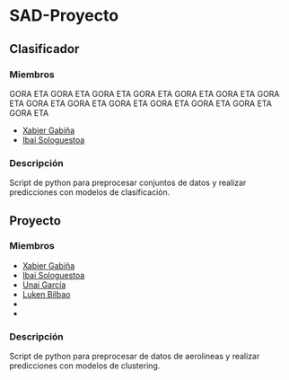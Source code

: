 <!-- markdownlint-disable MD024 -->
# SAD-Proyecto

## Clasificador

### Miembros
GORA ETA GORA ETA GORA ETA GORA ETA GORA ETA GORA ETA GORA ETA GORA ETA GORA ETA GORA ETA GORA ETA GORA ETA GORA ETA GORA ETA 
- [Xabier Gabiña](https://github.com/Xabierland)
- [Ibai Sologuestoa](https://github.com/IbaiS94)

### Descripción

Script de python para preprocesar conjuntos de datos y realizar predicciones con modelos de clasificación.

## Proyecto

### Miembros

- [Xabier Gabiña](https://github.com/Xabierland)
- [Ibai Sologuestoa](https://github.com/IbaiS94)
- [Unai García](https://github.com/unaigarcia02)
- [Luken Bilbao]()
- []()
- []()

### Descripción

Script de python para preprocesar de datos de aerolineas y realizar predicciones con modelos de clustering.
